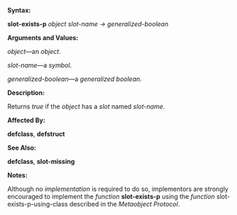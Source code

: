  

**Syntax:** 

**slot-exists-p** *object slot-name → generalized-boolean* 

**Arguments and Values:** 

*object*—an *object*. 

*slot-name*—a *symbol*. 

*generalized-boolean*—a *generalized boolean*. 

**Description:** 

Returns *true* if the *object* has a *slot* named *slot-name*. 

**Affected By:** 

**defclass**, **defstruct** 

**See Also:** 

**defclass**, **slot-missing** 

**Notes:** 

Although no *implementation* is required to do so, implementors are strongly encouraged to implement the *function* **slot-exists-p** using the *function* slot-exists-p-using-class described in the *Metaobject Protocol*. 



 

 

